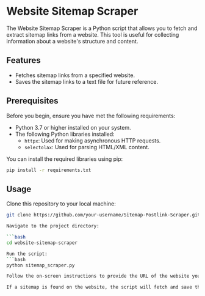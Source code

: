 # Website Sitemap Scraper

The Website Sitemap Scraper is a Python script that allows you to fetch and extract sitemap links from a website. This tool is useful for collecting information about a website's structure and content.

## Features

- Fetches sitemap links from a specified website.
- Saves the sitemap links to a text file for future reference.

## Prerequisites

Before you begin, ensure you have met the following requirements:

- Python 3.7 or higher installed on your system.
- The following Python libraries installed:
  - `httpx`: Used for making asynchronous HTTP requests.
  - `selectolax`: Used for parsing HTML/XML content.
  
You can install the required libraries using pip:

```bash
pip install -r requirements.txt
```

## Usage
Clone this repository to your local machine:

```bash
git clone https://github.com/your-username/Sitemap-Postlink-Scraper.git

Navigate to the project directory:

```bash
cd website-sitemap-scraper

Run the script:
```bash
python sitemap_scraper.py

Follow the on-screen instructions to provide the URL of the website you want to scrape.

If a sitemap is found on the website, the script will fetch and save the sitemap links to a text file named <website-name>_sitemap_links.txt.









